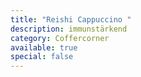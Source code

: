 ```yaml
---
title: "Reishi Cappuccino "
description: immunstärkend
category: Coffercorner
available: true
special: false
---
```

